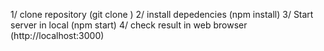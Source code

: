 

1/ clone repository (git clone <url>)
2/ install depedencies (npm install)
3/ Start server in local (npm start)
4/ check result in web browser (http://localhost:3000)